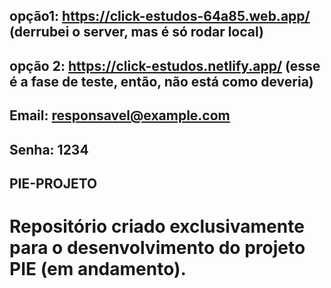 ## opção1: https://click-estudos-64a85.web.app/ (derrubei o server, mas é só rodar local)
## opção 2: https://click-estudos.netlify.app/ (esse é a fase de teste, então, não está como deveria)

## Email: responsavel@example.com
## Senha: 1234

## PIE-PROJETO
# Repositório criado exclusivamente para o desenvolvimento do projeto PIE (em andamento).
